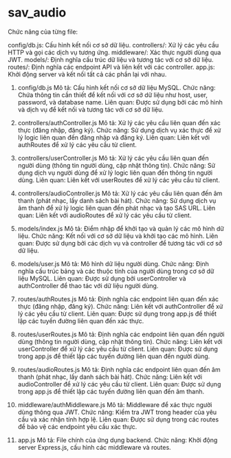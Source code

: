 # sav_audio
Chức năng của từng file:

config/db.js: Cấu hình kết nối cơ sở dữ liệu.
controllers/: Xử lý các yêu cầu HTTP và gọi các dịch vụ tương ứng.
middleware/: Xác thực người dùng qua JWT.
models/: Định nghĩa cấu trúc dữ liệu và tương tác với cơ sở dữ liệu.
routes/: Định nghĩa các endpoint API và liên kết với các controller.
app.js: Khởi động server và kết nối tất cả các phần lại với nhau.

1. config/db.js
Mô tả: Cấu hình kết nối cơ sở dữ liệu MySQL.
Chức năng: Chứa thông tin cần thiết để kết nối với cơ sở dữ liệu như host, user, password, và database name.
Liên quan: Được sử dụng bởi các mô hình và dịch vụ để kết nối và tương tác với cơ sở dữ liệu.

2. controllers/authController.js
Mô tả: Xử lý các yêu cầu liên quan đến xác thực (đăng nhập, đăng ký).
Chức năng: Sử dụng dịch vụ xác thực để xử lý logic liên quan đến đăng nhập và đăng ký.
Liên quan: Liên kết với authRoutes để xử lý các yêu cầu từ client.
3. controllers/userController.js
Mô tả: Xử lý các yêu cầu liên quan đến người dùng (thông tin người dùng, cập nhật thông tin).
Chức năng: Sử dụng dịch vụ người dùng để xử lý logic liên quan đến thông tin người dùng.
Liên quan: Liên kết với userRoutes để xử lý các yêu cầu từ client.
4. controllers/audioController.js
Mô tả: Xử lý các yêu cầu liên quan đến âm thanh (phát nhạc, lấy danh sách bài hát).
Chức năng: Sử dụng dịch vụ âm thanh để xử lý logic liên quan đến phát nhạc và tạo SAS URL.
Liên quan: Liên kết với audioRoutes để xử lý các yêu cầu từ client.
5. models/index.js
Mô tả: Điểm nhập để khởi tạo và quản lý các mô hình dữ liệu.
Chức năng: Kết nối với cơ sở dữ liệu và khởi tạo các mô hình.
Liên quan: Được sử dụng bởi các dịch vụ và controller để tương tác với cơ sở dữ liệu.
6. models/user.js
Mô tả: Mô hình dữ liệu người dùng.
Chức năng: Định nghĩa cấu trúc bảng và các thuộc tính của người dùng trong cơ sở dữ liệu MySQL.
Liên quan: Được sử dụng bởi userController và authController để thao tác với dữ liệu người dùng.
7. routes/authRoutes.js
Mô tả: Định nghĩa các endpoint liên quan đến xác thực (đăng nhập, đăng ký).
Chức năng: Liên kết với authController để xử lý các yêu cầu từ client.
Liên quan: Được sử dụng trong app.js để thiết lập các tuyến đường liên quan đến xác thực.
8. routes/userRoutes.js
Mô tả: Định nghĩa các endpoint liên quan đến người dùng (thông tin người dùng, cập nhật thông tin).
Chức năng: Liên kết với userController để xử lý các yêu cầu từ client.
Liên quan: Được sử dụng trong app.js để thiết lập các tuyến đường liên quan đến người dùng.
9. routes/audioRoutes.js
Mô tả: Định nghĩa các endpoint liên quan đến âm thanh (phát nhạc, lấy danh sách bài hát).
Chức năng: Liên kết với audioController để xử lý các yêu cầu từ client.
Liên quan: Được sử dụng trong app.js để thiết lập các tuyến đường liên quan đến âm thanh.
10. middleware/authMiddleware.js
Mô tả: Middleware để xác thực người dùng thông qua JWT.
Chức năng: Kiểm tra JWT trong header của yêu cầu và xác nhận tính hợp lệ.
Liên quan: Được sử dụng trong các routes để bảo vệ các endpoint yêu cầu xác thực.
11. app.js
Mô tả: File chính của ứng dụng backend.
Chức năng: Khởi động server Express.js, cấu hình các middleware và routes.


